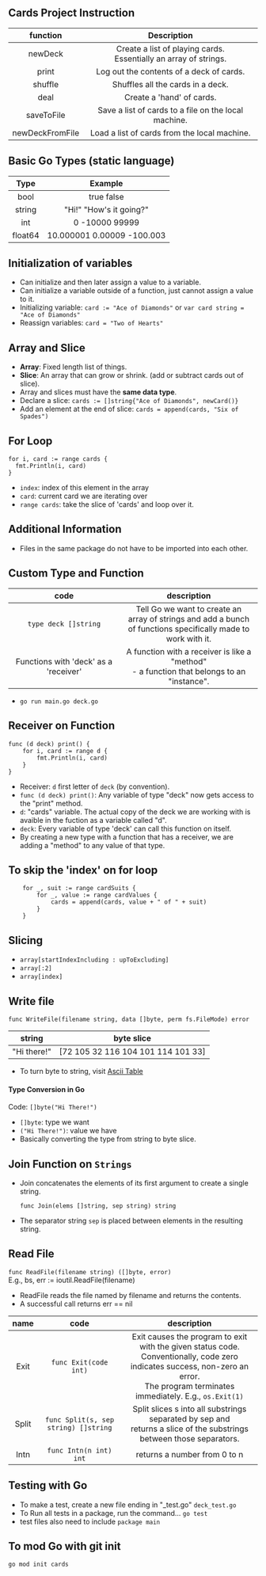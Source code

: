 ## Cards Project Instruction

|    function     |                              Description                              |
| :-------------: | :-------------------------------------------------------------------: |
|     newDeck     | Create a list of playing cards. <br> Essentially an array of strings. |
|      print      |               Log out the contents of a deck of cards.                |
|     shuffle     |                   Shuffles all the cards in a deck.                   |
|      deal       |                       Create a 'hand' of cards.                       |
|   saveToFile    |         Save a list of cards to a file on the local machine.          |
| newDeckFromFile |             Load a list of cards from the local machine.              |

## Basic Go Types (static language)

|  Type   |          Example           |
| :-----: | :------------------------: |
|  bool   |         true false         |
| string  |  "Hi!" "How's it going?"   |
|   int   |       0 -10000 99999       |
| float64 | 10.000001 0.00009 -100.003 |

## Initialization of variables

- Can initialize and then later assign a value to a variable.
- Can initialize a variable outside of a function, just cannot assign a value to it.
- Initializing variable: `card := "Ace of Diamonds"` or `var card string = "Ace of Diamonds"`
- Reassign variables: `card = "Two of Hearts"`

## Array and Slice

- **Array**: Fixed length list of things.
- **Slice**: An array that can grow or shrink. (add or subtract cards out of slice).
- Array and slices must have the **same data type**.
- Declare a slice: `cards := []string{"Ace of Diamonds", newCard()}`
- Add an element at the end of slice: `cards = append(cards, "Six of Spades")`

## For Loop

```
for i, card := range cards {
  fmt.Println(i, card)
}
```

- `index`: index of this element in the array
- `card`: current card we are iterating over
- `range cards`: take the slice of 'cards' and loop over it.

## Additional Information

- Files in the same package do not have to be imported into each other.

## Custom Type and Function

|                 code                  |                                                       description                                                       |
| :-----------------------------------: | :---------------------------------------------------------------------------------------------------------------------: |
|         `type deck []string`          | Tell Go we want to create an <br> array of strings and add a bunch <br> of functions specifically made to work with it. |
| Functions with 'deck' as a 'receiver' |             A function with a receiver is like a "method" <br> - a function that belongs to an "instance".              |

- `go run main.go deck.go`

## Receiver on Function

```
func (d deck) print() {
	for i, card := range d {
		fmt.Println(i, card)
	}
}
```

- Receiver: `d` first letter of `deck` (by convention).
- `func (d deck) print()`: Any variable of type "deck" now gets access to the "print" method.
- `d`: "cards" variable. The actual copy of the deck we are working with is avaible in the fuction as a variable called "d".
- `deck`: Every variable of type 'deck' can call this function on itself.
- By creating a new type with a function that has a receiver, we are adding a "method" to any value of that type.

## To skip the 'index' on for loop

```
	for _, suit := range cardSuits {
		for _, value := range cardValues {
			cards = append(cards, value + " of " + suit)
		}
	}
```

## Slicing

- `array[startIndexIncluding : upToExcluding]`
- `array[:2]`
- `array[index]`

## Write file

`func WriteFile(filename string, data []byte, perm fs.FileMode) error`

|   string    |             byte slice             |
| :---------: | :--------------------------------: |
| "Hi there!" | [72 105 32 116 104 101 114 101 33] |

- To turn byte to string, visit <a href=https://www.asciitable.com>Ascii Table</a>

#### Type Conversion in Go

Code: `[]byte("Hi There!")`

- `[]byte`: type we want
- `("Hi There!")`: value we have
- Basically converting the type from string to byte slice.

## Join Function on `Strings`

- Join concatenates the elements of its first argument to create a single string.

  `func Join(elems []string, sep string) string`

- The separator string `sep` is placed between elements in the resulting string.

## Read File

`func ReadFile(filename string) ([]byte, error)` <br>
E.g., bs, err := ioutil.ReadFile(filename)

- ReadFile reads the file named by filename and returns the contents.
- A successful call returns err == nil

| name  |                 code                 |                                                                                         description                                                                                          |
| :---: | :----------------------------------: | :------------------------------------------------------------------------------------------------------------------------------------------------------------------------------------------: |
| Exit  |        `func Exit(code int)`         | Exit causes the program to exit with the given status code. <br> Conventionally, code zero indicates success, non-zero an error. <br> The program terminates immediately. E.g., `os.Exit(1)` |
| Split | `func Split(s, sep string) []string` |                                   Split slices s into all substrings separated by sep and <br> returns a slice of the substrings between those separators.                                   |
| Intn  |        `func Intn(n int) int`        |                                                                                 returns a number from 0 to n                                                                                 |

## Testing with Go

- To make a test, create a new file ending in "\_test.go"
  `deck_test.go`
- To Run all tests in a package, run the command...
  `go test`
- test files also need to include `package main`

## To mod Go with git init

`go mod init cards`
